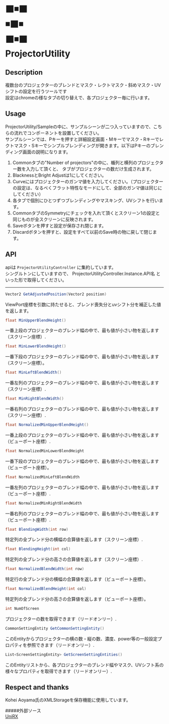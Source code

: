 :black_large_square::black_medium_small_square::black_large_square:  
:black_medium_small_square::black_large_square::black_medium_small_square:  
:black_large_square::black_medium_small_square::black_large_square:  
ProjectorUtility
====


## Description
複数台のプロジェクターのブレンドとマスク・レクトマスク・斜めマスク・UVシフトの設定を行うツールです  
設定はchromeの様なタブの切り替えで、各プロジェクター毎に行います。  

## Usage
ProjectorUtility/Sampleの中に、サンプルシーンが二つ入っていますので、こちらの流れでコンポーネントを設置してください。  
サンプルシーンでは、Pキーを押すと詳細設定画面・Mキーでマスク・Rキーでレクトマスク・Sキーでシンプルブレンディングが開きます。以下はPキーのブレンディング画面の説明になります。　　

1. Commonタブの"Number of projectors"の中に、楯列と横列のプロジェクター数を入力して頂くと、
タブがプロジェクターの数だけ生成されます。
1. BlacknessとBright Adjustは1にしてください。
1. Curveにはプロジェクターのガンマ値を入力してください。（プロジェクターの設定は、なるべくフラット特性なモードにして、全部のガンマ値は同じにしてください）
1. 各タブで個別にひとつずつブレンディングやマスキング、UVシフトを行います。
1. CommonタブのSymmetryにチェックを入れて頂くとスクリーン1の設定と同じものが全スクリーンに反映されます。
1. Saveボタンを押すと設定が保存され閉じます。
1. Discardボタンを押すと、設定をすべて以前のSave時の物に戻して閉じます。


## API
apiは
`ProjectorUtilityController` 
に集約しています。  
シングルトンにしていますので、
ProjectorUtilityController.Instance.API名
といった形で取得してください。  
  
***  
```CS
Vector2 GetAdjustedPosition(Vector2 position)
```
ViewPort座標を引数に持たせると、ブレンド喪失分とuvシフト分を補正した値を返します。  
  
  
```CS
float MinUpperBlendHeight()
```
一番上段のプロジェクターのブレンド幅の中で、最も値が小さい物を返します（スクリーン座標）.  
  
  
```CS
float MinLowerBlendHeight()
```
一番下段のプロジェクターのブレンド幅の中で、最も値が小さい物を返します（スクリーン座標）。  
  
  
```CS
float MinLeftBlendWidth()
```
一番左列のプロジェクターのブレンド幅の中で、最も値が小さい物を返します（スクリーン座標）.  
  
  
```CS
float MinRightBlendWidth()
```
一番右列のプロジェクターのブレンド幅の中で、最も値が小さい物を返します（スクリーン座標）.  
  
  
```CS
float NormalizedMinUpperBlendHeight()
```
一番上段のプロジェクターのブレンド幅の中で、最も値が小さい物を返します（ビューポート座標）.  
  
  
```CS
float NormalizedMinLowerBlendHeight
```
一番下段のプロジェクターのブレンド幅の中で、最も値が小さい物を返します（ビューポート座標）。  
  
  
```CS
float NormalizedMinLeftBlendWidth
```
一番左列のプロジェクターのブレンド幅の中で、最も値が小さい物を返します（ビューポート座標）.  
  
  
```CS
float NormalizedMinRightBlendWidth
```
一番右列のプロジェクターのブレンド幅の中で、最も値が小さい物を返します（ビューポート座標）.  
  
  
```CS
float BlendingWidth(int row)
```
特定列の全ブレンド分の横幅の合算値を返します（スクリーン座標）.  
  
  
```CS
float BlendingHeight(int col)
```
特定列の全ブレンド分の高さの合算値を返します（スクリーン座標）.  
  
  
```CS
float NormalizedBlendWidth(int row)
```
特定行の全ブレンド分の横幅の合算値を返します（ビューポート座標）。  
  
  
```CS
float NormalizedBlendHeight(int col)
```
特定列の全ブレンド分の高さの合算値を返します（ビューポート座標）。  
  
  
```CS
int NumOfScreen
```
プロジェクターの数を取得できます（リードオンリー）.  
  
  
```CS
CommonSettingEntity GetCommonSettingEntity()
```
このEntityからプロジェクターの横の数・縦の数、濃度、power等の一般設定プロパティを参照できます（リードオンリー）.  
  
  
```CS
List<ScreenSettingEntity> GetScreenSettingEntities()
```
このEntityリストから、各プロジェクターのブレンド幅やマスク、UVシフト系の様々なプロパティを取得できます（リードオンリー）.  

  
## Respect and thanks
Kohei Aoyama氏のXMLStorageを保存機能に使用しています。

#####外部ソース  
[UniRX](https://github.com/neuecc/UniRx)  
